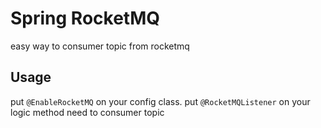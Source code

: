 # Spring RocketMQ
easy way to consumer topic from rocketmq
## Usage
put `@EnableRocketMQ` on your config class.
put `@RocketMQListener` on your logic method need to consumer topic
